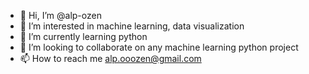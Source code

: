 - 👋 Hi, I’m @alp-ozen
- 👀 I’m interested in machine learning, data visualization
- 🌱 I’m currently learning python
- 💞️ I’m looking to collaborate on any machine learning python project
- 📫 How to reach me alp.ooozen@gmail.com

